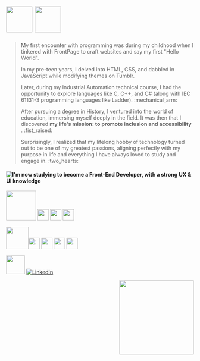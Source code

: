 

# <img height="70px" src="https://github.com/maaureliano/maaureliano/assets/139582499/86a60679-9070-4c5e-a1b3-ae6b7cddb3c5"> <img height="70px" src="https://github.com/maaureliano/maaureliano/assets/139582499/54c7cc7c-b2bd-472d-991b-831fdf24a9a1">


> <p> My first encounter with programming was during my childhood when I tinkered with FrontPage to craft websites and say my first "Hello World". </p>
> <p>In my pre-teen years, I delved into HTML, CSS, and dabbled in JavaScript while modifying themes on Tumblr. </p>
> <p> Later, during my Industrial Automation technical course, I had the opportunity to explore languages like C, C++, and C# (along with IEC 61131-3 programming languages like Ladder). :mechanical_arm: </p>
> <p> After pursuing a degree in History, I ventured into the world of education, immersing myself deeply in the field. It was then that I discovered <strong> my life's mission: to promote inclusion and accessibility </strong>. :fist_raised:</p>
> <p>Surprisingly, I realized that my lifelong hobby of technology turned out to be one of my greatest passions, aligning perfectly with my purpose in life and everything I have always loved to study and engage in. :two_hearts: </p>
                                        
#### ![I'm now studying to become a Front-End Developer, with a strong UX & UI knowledge](https://github.com/maaureliano/maaureliano/assets/139582499/28e37d85-9e04-4534-9270-b0a2233e423f)


<div align="left">

                                     
<p><img height="80px" src="https://github.com/maaureliano/maaureliano/assets/139582499/c713b847-8598-4029-923e-788f03034db7"> <img height="30px" src="https://cdn.jsdelivr.net/gh/devicons/devicon/icons/css3/css3-original.svg" /> <img height="30px" src="https://cdn.jsdelivr.net/gh/devicons/devicon/icons/html5/html5-original.svg" /> <img height="30px" src="https://cdn.jsdelivr.net/gh/devicons/devicon/icons/javascript/javascript-original.svg" /> </p>


 
<p><img height="60px" src="https://github.com/maaureliano/maaureliano/assets/139582499/a6264100-41c4-4523-8a76-b0ca7a2ed92e"><img height="30px" src="https://cdn.jsdelivr.net/gh/devicons/devicon/icons/figma/figma-original.svg" /> <img height="30px" src="https://cdn.jsdelivr.net/gh/devicons/devicon/icons/git/git-original.svg" /> <img height="30px" src="https://cdn.jsdelivr.net/gh/devicons/devicon/icons/illustrator/illustrator-plain.svg" /> <img height ="30px" src="https://cdn.jsdelivr.net/gh/devicons/devicon/icons/photoshop/photoshop-plain.svg" /> </p>

 
 <img height="50px" src="https://github.com/maaureliano/maaureliano/assets/139582499/3d9564ff-31bc-4030-8475-65df72910f10">  [![LinkedIn](https://img.shields.io/badge/-LinkedIn-000?style=for-the-badge&logo=linkedin&logoColor=FF00F6&color:FFF)](https://www.linkedin.com/in/maaureliano/) 

</div>


<div align="right">
<img height="200px" src="https://github.com/maaureliano/maaureliano/assets/139582499/661b1b75-99cb-4a73-80fa-8abaf7ffa5cf"> 
</div>



